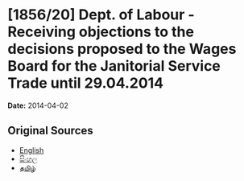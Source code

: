 # [1856/20] Dept. of Labour - Receiving objections to the decisions proposed to the Wages Board for the Janitorial Service Trade until 29.04.2014

**Date:** 2014-04-02

## Original Sources

- [English](https://documents.gov.lk/view/extra-gazettes/2014/4/1856-20_E.pdf)
- [සිංහල](https://documents.gov.lk/view/extra-gazettes/2014/4/1856-20_S.pdf)
- [தமிழ்](https://documents.gov.lk/view/extra-gazettes/2014/4/1856-20_T.pdf)
